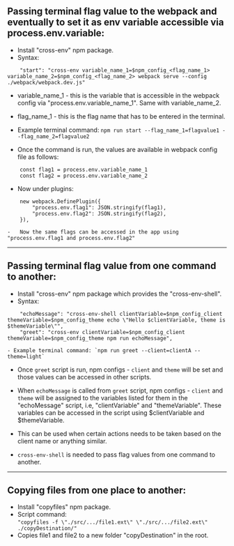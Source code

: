 ## Passing terminal flag value to the webpack and eventually to set it as env variable accessible via process.env.variable:
-   Install "cross-env" npm package.
-   Syntax:
```
	"start": "cross-env variable_name_1=$npm_config_<flag_name_1> variable_name_2=$npm_config_<flag_name_2> webpack serve --config ./webpack/webpack.dev.js"
```

-	variable_name_1 - this is the variable that is accessible in the webpack config via "process.env.variable_name_1". Same with variable_name_2.
-   flag_name_1 - this is the flag name that has to be entered in the terminal.

-   Example terminal command: `npm run start --flag_name_1=flagvalue1 --flag_name_2=flagvalue2`

-   Once the command is run, the values are available in webpack config file as follows:
```
	const flag1 = process.env.variable_name_1
	const flag2 = process.env.variable_name_2
```

-   Now under plugins:
```
	new webpack.DefinePlugin({
		"process.env.flag1": JSON.stringify(flag1),
		"process.env.flag2": JSON.stringify(flag2),
	}),
```
	-	Now the same flags can be accessed in the app using "process.env.flag1 and process.env.flag2"

---

## Passing terminal flag value from one command to another:
-	Install "cross-env" npm package which provides the "cross-env-shell".
- Syntax:
```
	"echoMessage": "cross-env-shell clientVariable=$npm_config_client themeVariable=$npm_config_theme echo \"Hello $clientVariable, theme is $themeVariable\"",
	"greet": "cross-env clientVariable=$npm_config_client themeVariable=$npm_config_theme npm run echoMessage",
```

	- Example terminal command: `npm run greet --client=clientA --theme=light`

- Once `greet` script is run, npm configs - `client` and `theme` will be set and those values can be accessed in other scripts.
- When `echoMessage` is called from `greet` script, npm configs - `client` and `theme` will be assigned to the variables listed for them in the "echoMessage" script, i.e, "clientVariable" and "themeVariable". These variables can be accessed in the script using $clientVariable and $themeVariable.
- This can be used when certain actions needs to be taken based on the client name or anything similar.

- `cross-env-shell` is needed to pass flag values from one command to another.

---

## Copying files from one place to another:
-   Install "copyfiles" npm package.
-   Script command:\
`"copyfiles -f \"./src/.../file1.ext\" \"./src/.../file2.ext\" ./copyDestination/"`
-   Copies file1 and file2 to a new folder "copyDestination" in the root.